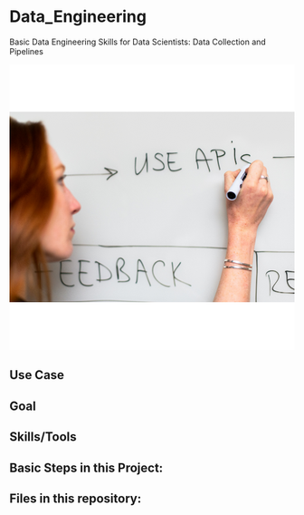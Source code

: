 # Data_Engineering
Basic Data Engineering Skills for Data Scientists: Data Collection and Pipelines

![](repository_picture.png)


## Use Case


## Goal 


## Skills/Tools

## Basic Steps in this Project: 


## Files in this repository: 



